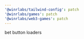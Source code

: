 ```yaml
---
'@winrlabs/tailwind-config': patch
'@winrlabs/games': patch
'@winrlabs/web3-games': patch
---
```


bet button loaders
